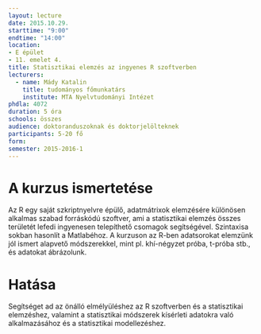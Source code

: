```yaml
---
layout: lecture
date: 2015.10.29.
starttime: "9:00"
endtime: "14:00"
location: 
- E épület
- 11. emelet 4.
title: Statisztikai elemzés az ingyenes R szoftverben
lecturers:
  - name: Mády Katalin
    title: tudományos főmunkatárs
    institute: MTA Nyelvtudományi Intézet
phdla: 4072
duration: 5 óra
schools: összes
audience: doktoranduszoknak és doktorjelölteknek
participants: 5-20 fő
form: 
semester: 2015-2016-1
---
```


# A kurzus ismertetése

Az R egy saját szkriptnyelvre épülő, adatmátrixok elemzésére különösen alkalmas szabad forráskódú szoftver, ami a statisztikai elemzés összes területét lefedi ingyenesen telepíthető csomagok segítségével. Szintaxisa sokban hasonlít a Matlabéhoz. A kurzuson az R-ben adatsorokat elemzünk jól ismert alapvető módszerekkel, mint pl. khí-négyzet próba, t-próba stb., és adatokat ábrázolunk.

# Hatása

Segítséget ad az önálló elmélyüléshez az R szoftverben és a statisztikai elemzéshez, valamint a statisztikai módszerek kísérleti adatokra való alkalmazásához és a statisztikai modellezéshez.
